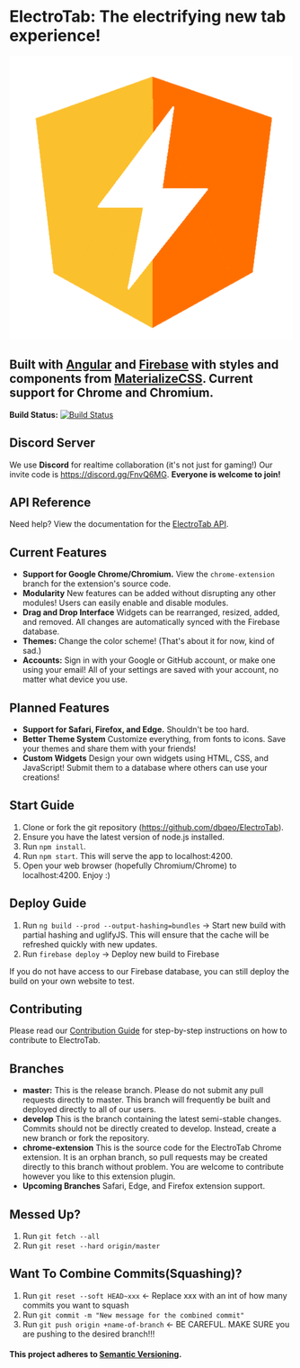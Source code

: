 # ElectroTab: The electrifying new tab experience!

![Favicon](src/assets/images/favicon.png)

## Built with [Angular](https://angular.io/) and [Firebase](https://firebase.google.com/) with styles and components from [MaterializeCSS](http://materializecss.com/). Current support for Chrome and Chromium.

**Build Status:** [![Build Status](https://travis-ci.org/dbqeo/ElectroTab.svg?branch=master)](https://travis-ci.org/dbqeo/ElectroTab)

## Discord Server
We use **Discord** for realtime collaboration (it's not just for gaming!) Our invite code is https://discord.gg/FnvQ6MG. **Everyone is welcome to join!**

## API Reference
Need help? View the documentation for the [ElectroTab API](https://github.com/dbqeo/ElectroTab/wiki).

## Current Features
 - **Support for Google Chrome/Chromium.** View the `chrome-extension` branch for the extension's source code.
 - **Modularity** New features can be added without disrupting any other modules! Users can easily enable and disable modules.
 - **Drag and Drop Interface** Widgets can be rearranged, resized, added, and removed. All changes are automatically synced with the Firebase database.
 - **Themes:** Change the color scheme! (That's about it for now, kind of sad.)
 - **Accounts:** Sign in with your Google or GitHub account, or make one using your email! All of your settings are saved with your account, no matter what device you use.

## Planned Features
 - **Support for Safari, Firefox, and Edge.** Shouldn't be too hard.
 - **Better Theme System** Customize everything, from fonts to icons. Save your themes and share them with your friends!
 - **Custom Widgets** Design your own widgets using HTML, CSS, and JavaScript! Submit them to a database where others can use your creations!

## Start Guide
 1. Clone or fork the git repository (https://github.com/dbqeo/ElectroTab).
 2. Ensure you have the latest version of node.js installed.
 3. Run `npm install`.
 4. Run `npm start`. This will serve the app to localhost:4200.
 5. Open your web browser (hopefully Chromium/Chrome) to localhost:4200. Enjoy :)

## Deploy Guide
 1. Run `ng build --prod --output-hashing=bundles` -> Start new build with partial hashing and uglifyJS. This will ensure that the cache will be refreshed quickly with new updates.
 2. Run `firebase deploy` -> Deploy new build to Firebase

 If you do not have access to our Firebase database, you can still deploy the build on your own website to test.

## Contributing
Please read our [Contribution Guide](CONTRIBUTING.md) for step-by-step instructions on how to contribute to ElectroTab.

## Branches
 - **master:** This is the release branch. Please do not submit any pull requests directly to master. This branch will frequently be built and deployed directly to all of our users.
 - **develop** This is the branch containing the latest semi-stable changes. Commits should not be directly created to develop. Instead, create a new branch or fork the repository.
 - **chrome-extension** This is the source code for the ElectroTab Chrome extension. It is an orphan branch, so pull requests may be created directly to this branch without problem. You are welcome to contribute however you like to this extension plugin.
 - **Upcoming Branches** Safari, Edge, and Firefox extension support.

## Messed Up?
 1. Run `git fetch --all`
 2. Run `git reset --hard origin/master`

 ## Want To Combine Commits(Squashing)?
  1. Run `git reset --soft HEAD~xxx` <- Replace xxx with an int of how many commits you want to squash
  2. Run `git commit -m "New message for the combined commit"`
  3. Run `git push origin +name-of-branch` <- BE CAREFUL. MAKE SURE you are pushing to the desired branch!!!

#### This project adheres to [Semantic Versioning](http://semver.org/).
